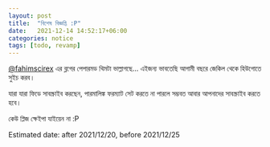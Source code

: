 ```yaml
---
layout: post
title:  "বিশেষ বিজ্ঞপ্তি :P"
date:   2021-12-14 14:52:17+06:00
categories: notice
tags: [todo, revamp]
---
```


[@fahimscirex] এর ব্লগের পেপারমড থিমটা ভাল্লাগছে... এইজন্য ভাবতেছি আগামী বছরে জেকিল থেকে হিউগোতে সুইচ করব।

যারা যারা ফিডে সাবস্ক্রাইব করছেন, পারমালিঙ্ক ফরম্যাট সেট করতে না পারলে সম্ভবত আবার আপনাদের সাবস্ক্রাইব করতে হবে।

কেউ প্লিজ ক্ষেইপা যাইয়েন না :P

[@fahimscirex]: https://github.com/fahimscirex

Estimated date: after 2021/12/20, before 2021/12/25
